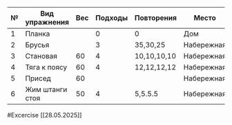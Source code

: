 

| №   | Вид упражнения  | Вес | Подходы | Повторения  | Место      |
| --- | --------------- | --- | ------- | ----------- | ---------- |
| 1   | Планка          |     | 0       | 0           | Дом        |
| 2   | Брусья          |     | 3       | 35,30,25    | Набережная |
| 3   | Становая        | 60  | 4       | 10,10,10,10 | Набережная |
| 4   | Тяга к поясу    | 60  | 4       | 12,12,12,12 | Набережная |
| 5   | Присед          | 60  |         |             | Набережная |
| 6   | Жим штанги стоя | 50  | 4       | 5,5.5.5     | Набережная |


#Excercise
[[28.05.2025]]